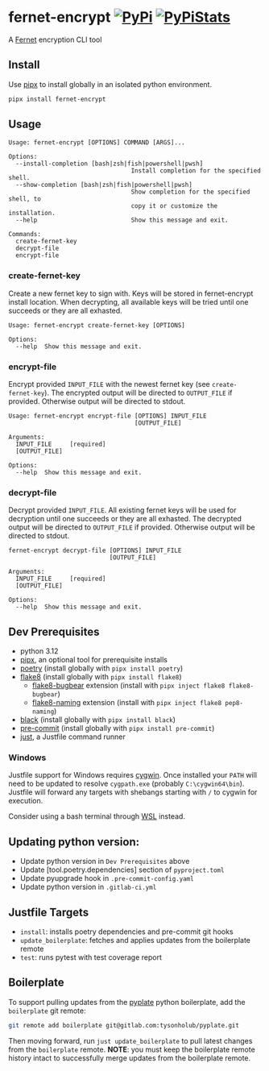 # fernet-encrypt [![PyPi](https://img.shields.io/badge/python-3.10%20%7C%203.11%20%7C%203.12%20%7C%203.13-%2344CC11)](https://pypi.org/project/fernet-encrypt/) [![PyPiStats](https://img.shields.io/pypi/dm/fernet-encrypt.svg)](https://pypistats.org/packages/fernet-encrypt)

A [Fernet](https://cryptography.io/en/latest/fernet/) encryption CLI tool

## Install

Use [pipx](https://pypa.github.io/pipx/) to install globally in an isolated python environment.

```bash
pipx install fernet-encrypt
```

## Usage

```
Usage: fernet-encrypt [OPTIONS] COMMAND [ARGS]...

Options:
  --install-completion [bash|zsh|fish|powershell|pwsh]
                                  Install completion for the specified shell.
  --show-completion [bash|zsh|fish|powershell|pwsh]
                                  Show completion for the specified shell, to
                                  copy it or customize the installation.
  --help                          Show this message and exit.

Commands:
  create-fernet-key
  decrypt-file
  encrypt-file
```

### create-fernet-key

Create a new fernet key to sign with. Keys will be stored in fernet-encrypt install location. When decrypting, all available keys will be tried until one succeeds or they are all exhasted.

```
Usage: fernet-encrypt create-fernet-key [OPTIONS]

Options:
  --help  Show this message and exit.
```

### encrypt-file

Encrypt provided `INPUT_FILE` with the newest fernet key (see `create-fernet-key`). The encrypted output will be directed to `OUTPUT_FILE` if provided. Otherwise output will be directed to stdout.

```
Usage: fernet-encrypt encrypt-file [OPTIONS] INPUT_FILE
                                   [OUTPUT_FILE]

Arguments:
  INPUT_FILE     [required]
  [OUTPUT_FILE]

Options:
  --help  Show this message and exit.
```

### decrypt-file

Decrypt provided `INPUT_FILE`. All existing fernet keys will be used for decryption until one succeeds or they are all exhasted. The decrypted output will be directed to `OUTPUT_FILE` if provided. Otherwise output will be directed to stdout.

```
fernet-encrypt decrypt-file [OPTIONS] INPUT_FILE
                            [OUTPUT_FILE]

Arguments:
  INPUT_FILE     [required]
  [OUTPUT_FILE]

Options:
  --help  Show this message and exit.
```

## Dev Prerequisites

-   python 3.12
-   [pipx](https://pypa.github.io/pipx/), an optional tool for prerequisite installs
-   [poetry](https://github.com/python-poetry/poetry) (install globally with `pipx install poetry`)
-   [flake8](https://github.com/PyCQA/flake8) (install globally with `pipx install flake8`)
    -   [flake8-bugbear](https://github.com/PyCQA/flake8-bugbear) extension (install with `pipx inject flake8 flake8-bugbear`)
    -   [flake8-naming](https://github.com/PyCQA/pep8-naming) extension (install with `pipx inject flake8 pep8-naming`)
-   [black](https://github.com/psf/black) (install globally with `pipx install black`)
-   [pre-commit](https://github.com/pre-commit/pre-commit) (install globally with `pipx install pre-commit`)
-   [just](https://github.com/casey/just), a Justfile command runner

### Windows

Justfile support for Windows requires [cygwin](https://www.cygwin.com/). Once installed your `PATH` will need to be updated to resolve `cygpath.exe` (probably `C:\cygwin64\bin`). Justfile will forward any targets with shebangs starting with `/` to cygwin for execution.

Consider using a bash terminal through [WSL](https://ubuntu.com/desktop/wsl) instead.

## Updating python version:

-   Update python version in `Dev Prerequisites` above
-   Update \[tool.poetry.dependencies\] section of `pyproject.toml`
-   Update pyupgrade hook in `.pre-commit-config.yaml`
-   Update python version in `.gitlab-ci.yml`

## Justfile Targets

-   `install`: installs poetry dependencies and pre-commit git hooks
-   `update_boilerplate`: fetches and applies updates from the boilerplate remote
-   `test`: runs pytest with test coverage report

## Boilerplate

To support pulling updates from the [pyplate](git@gitlab.com:tysonholub/pyplate.git) python boilerplate, add the `boilerplate` git remote:

```bash
git remote add boilerplate git@gitlab.com:tysonholub/pyplate.git
```

Then moving forward, run `just update_boilerplate` to pull latest changes from the `boilerplate` remote. **NOTE**: you must keep the boilerplate remote history intact to successfully merge updates from the boilerplate remote.
